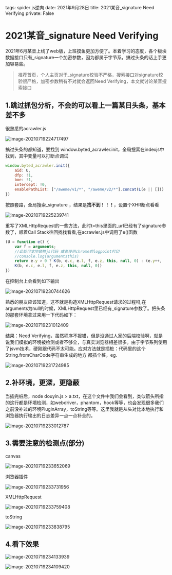 tags: spider js逆向
date: 2021年9月28日
title: 2021某音_signature Need Verifying
private: False

# 2021某音_signature Need Verifying

2021年6月某音上线了web版，上班摸鱼更加方便了。本着学习的态度，各个板块数据接口只有_signature一个加密参数，因为都属于字节系，搞过头条的话上手更加容易些。

> 推荐首页，个人主页对于_signature校验不严格，搜索接口对signature校验很严格，加密参数稍有不对就会返回Need Verifying，本文就讨论某音搜索接口

## 1.跳过抓包分析，不会的可以看上一篇某日头条，基本差不多

很熟悉的acrawler.js

![image-20210719224717497](image-20210719224717497.png)

搞过头条的都知道，要找到 window.byted_acrawler.init，全局搜索在indexjs中找到，其中变量可以打断点调试

```javascript
window.byted_acrawler.init({
    aid: U,
    dfp: !1,
    boe: !1,
    intercept: !0,
    enablePathList: ["/aweme/v1/*", "/aweme/v2/*"].concat(L(e || []))
})
```

按照套路，全局搜索_signature ，结果是**找不到！！！**，设置个XHR断点看看

![image-20210719225239741](image-20210719225239741.png)

重写了XMLHttpRequest的一些方法，此时t=this里面的_url已经有了signature参数了，顺着Call Stack往回找找看看,在acrawler.js中调用了e()函数

```javascript
(U = function e() {
    var f = arguments;
    //此处可本地替换js代码 或者使用chrome的logpoint打印
    //console.log(argumentsthis)
    return e.y > 0 ? K(b, e.c, e.l, f, e.z, this, null, 0) : (e.y++,
    K(b, e.c, e.l, f, e.z, this, null, 0))
})
```

在控制台上会看到如下输出

![image-20210719230744626](image-20210719230744626.png)

熟悉的朋友应该知道，这不就是构造XMLHttpRequest请求的过程吗,在arguments为null的时候，XMLHttpRequest里已经有_signature参数了。把头条的那套环境拿过来用一下代码如下：

![image-20210719231012409](image-20210719231012409.png)

结果：Need Verifying，虽然程序不报错，但是没通过人家的后端校验啊，就是说我们模拟的环境被检测或者不够全，与真实浏览器相差很多。由于字节系列使用了jsvm技术，硬刚跟代码不太可能。应对方法就是插桩：代码里的这个String.fromCharCode字符串生成的地方 都插个桩，eg.

![image-20210719231724985](image-20210719231724985.png)

## 2.补环境，更深，更隐蔽

当插完桩后，node douyin.js > a.txt，在这个文件中我们会看到，类似箭头所指的这行都是环境检测，如webdriver，phantom，hook等等，也会发现很多我们之前没补过的环境PluginArray，toString等等。这里我就是从头对比本地执行和浏览器执行输出的日志差异一点一点补全的。

![image-20210719233012787](image-20210719233012787.png)



## 3.需要注意的检测点(部分)
canvas

![image-20210719233652069](image-20210719233652069.png)

浏览器插件

![image-20210719233731956](image-20210719233731956.png)

XMLHttpRequest

![image-20210719233759408](image-20210719233759408.png)

toString

![image-20210719233838795](image-20210719233838795.png)

## 4.看下效果

![image-20210719234133939](image-20210719234133939.png)

![image-20210719234109420](image-20210719234109420.png)